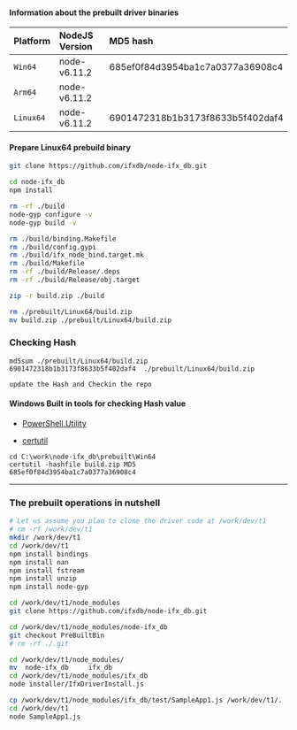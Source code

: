 

#### Information about the prebuilt driver binaries

| **Platform** | **NodeJS Version** | **MD5 hash**
|:-------------|:-------------------|:----------------------------------------
| `Win64`      | node-v6.11.2       | 685ef0f84d3954ba1c7a0377a36908c4
| `Arm64`      | node-v6.11.2       | 
| `Linux64`    | node-v6.11.2       | 6901472318b1b3173f8633b5f402daf4


 
#### Prepare Linux64 prebuild binary 
```bash
git clone https://github.com/ifxdb/node-ifx_db.git

cd node-ifx_db
npm install

rm -rf ./build  
node-gyp configure -v  
node-gyp build -v  

rm ./build/binding.Makefile  
rm ./build/config.gypi  
rm ./build/ifx_node_bind.target.mk  
rm ./build/Makefile 
rm -rf ./build/Release/.deps
rm -rf ./build/Release/obj.target

zip -r build.zip ./build

rm ./prebuilt/Linux64/build.zip
mv build.zip ./prebuilt/Linux64/build.zip
```

###  Checking Hash
```
md5sum ./prebuilt/Linux64/build.zip
6901472318b1b3173f8633b5f402daf4  ./prebuilt/Linux64/build.zip

update the Hash and Checkin the repo
```

#### Windows Built in tools for checking Hash value
* [PowerShell.Utility](https://docs.microsoft.com/en-us/powershell/module/Microsoft.PowerShell.Utility/Get-FileHash?view=powershell-5.1)

* [certutil](https://technet.microsoft.com/library/cc732443.aspx)
```
cd C:\work\node-ifx_db\prebuilt\Win64
certutil -hashfile build.zip MD5
685ef0f84d3954ba1c7a0377a36908c4
```

---


### The prebuilt operations in nutshell 
```bash
# Let us assume you plan to clone the driver code at /work/dev/t1
# rm -rf /work/dev/t1
mkdir /work/dev/t1
cd /work/dev/t1
npm install bindings
npm install nan
npm install fstream
npm install unzip
npm install node-gyp

cd /work/dev/t1/node_modules
git clone https://github.com/ifxdb/node-ifx_db.git

cd /work/dev/t1/node_modules/node-ifx_db
git checkout PreBuiltBin
# rm -rf ./.git

cd /work/dev/t1/node_modules/
mv  node-ifx_db     ifx_db
cd /work/dev/t1/node_modules/ifx_db
node installer/IfxDriverInstall.js

cp /work/dev/t1/node_modules/ifx_db/test/SampleApp1.js /work/dev/t1/.
cd /work/dev/t1
node SampleApp1.js
```
